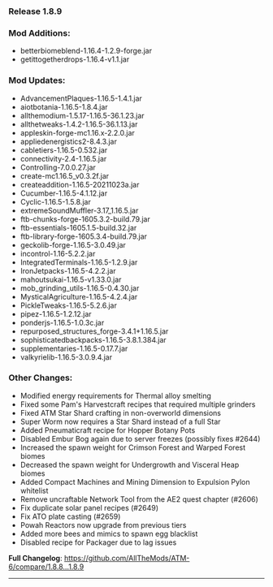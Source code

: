 ### Release 1.8.9
### Mod Additions:
* betterbiomeblend-1.16.4-1.2.9-forge.jar
* getittogetherdrops-1.16.4-v1.1.jar
### Mod Updates:
* AdvancementPlaques-1.16.5-1.4.1.jar
* aiotbotania-1.16.5-1.8.4.jar
* allthemodium-1.5.17-1.16.5-36.1.23.jar
* allthetweaks-1.4.2-1.16.5-36.1.13.jar
* appleskin-forge-mc1.16.x-2.2.0.jar
* appliedenergistics2-8.4.3.jar
* cabletiers-1.16.5-0.532.jar
* connectivity-2.4-1.16.5.jar
* Controlling-7.0.0.27.jar
* create-mc1.16.5_v0.3.2f.jar
* createaddition-1.16.5-20211023a.jar
* Cucumber-1.16.5-4.1.12.jar
* Cyclic-1.16.5-1.5.8.jar
* extremeSoundMuffler-3.17_1.16.5.jar
* ftb-chunks-forge-1605.3.2-build.79.jar
* ftb-essentials-1605.1.5-build.32.jar
* ftb-library-forge-1605.3.4-build.79.jar
* geckolib-forge-1.16.5-3.0.49.jar
* incontrol-1.16-5.2.2.jar
* IntegratedTerminals-1.16.5-1.2.9.jar
* IronJetpacks-1.16.5-4.2.2.jar
* mahoutsukai-1.16.5-v1.33.0.jar
* mob_grinding_utils-1.16.5-0.4.30.jar
* MysticalAgriculture-1.16.5-4.2.4.jar
* PickleTweaks-1.16.5-5.2.6.jar
* pipez-1.16.5-1.2.12.jar
* ponderjs-1.16.5-1.0.3c.jar
* repurposed_structures_forge-3.4.1+1.16.5.jar
* sophisticatedbackpacks-1.16.5-3.8.1.384.jar
* supplementaries-1.16.5-0.17.7.jar
* valkyrielib-1.16.5-3.0.9.4.jar
### Other Changes:
* Modified energy requirements for Thermal alloy smelting
* Fixed some Pam's Harvestcraft recipes that required multiple grinders
* Fixed ATM Star Shard crafting in non-overworld dimensions
* Super Worm now requires a Star Shard instead of a full Star
* Added Pneumaticraft recipe for Hopper Botany Pots
* Disabled Embur Bog again due to server freezes (possibly fixes #2644)
* Increased the spawn weight for Crimson Forest and Warped Forest biomes
* Decreased the spawn weight for Undergrowth and Visceral Heap biomes
* Added Compact Machines and Mining Dimension to Expulsion Pylon whitelist
* Remove uncraftable Network Tool from the AE2 quest chapter (#2606)
* Fix duplicate solar panel recipes (#2649)
* Fix ATO plate casting (#2659)
* Powah Reactors now upgrade from previous tiers
* Added more bees and mimics to spawn egg blacklist
* Disabled recipe for Packager due to lag issues

**Full Changelog**: https://github.com/AllTheMods/ATM-6/compare/1.8.8...1.8.9

--------------------------------------------------------------------------------
